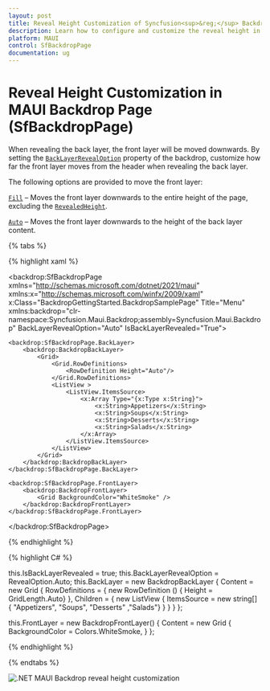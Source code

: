 ```yaml
---
layout: post
title: Reveal Height Customization of Syncfusion<sup>&reg;</sup> Backdrop Page | Syncfusion<sup>&reg;</sup>
description: Learn how to configure and customize the reveal height in the Syncfusion<sup>&reg;</sup> backdrop page control.
platform: MAUI
control: SfBackdropPage
documentation: ug
---
```


# Reveal Height Customization in MAUI Backdrop Page (SfBackdropPage)

When revealing the back layer, the front layer will be moved downwards. By setting the [`BackLayerRevealOption`](https://help.syncfusion.com/cr/maui/Syncfusion.Maui.Backdrop.SfBackdropPage.html#Syncfusion_Maui_Backdrop_SfBackdropPage_BackLayerRevealOption) property of the backdrop, customize how far the front layer moves from the header when revealing the back layer.

The following options are provided to move the front layer:

[`Fill`](https://help.syncfusion.com/cr/maui/Syncfusion.Maui.Backdrop.RevealOption.html#Syncfusion_Maui_Backdrop_RevealOption_Fill) – Moves the front layer downwards to the entire height of the page, excluding the [`RevealedHeight`](https://help.syncfusion.com/cr/maui/Syncfusion.Maui.Backdrop.BackdropFrontLayer.html#Syncfusion_Maui_Backdrop_BackdropFrontLayer_RevealedHeight).

[`Auto`](https://help.syncfusion.com/cr/maui/Syncfusion.Maui.Backdrop.RevealOption.html#Syncfusion_Maui_Backdrop_RevealOption_Auto) – Moves the front layer downwards to the height of the back layer content.

{% tabs %} 

{% highlight xaml %} 

<backdrop:SfBackdropPage xmlns="http://schemas.microsoft.com/dotnet/2021/maui"
                         xmlns:x="http://schemas.microsoft.com/winfx/2009/xaml"
                         x:Class="BackdropGettingStarted.BackdropSamplePage"
                         Title="Menu"
                         xmlns:backdrop="clr-namespace:Syncfusion.Maui.Backdrop;assembly=Syncfusion.Maui.Backdrop"
                         BackLayerRevealOption="Auto"
                         IsBackLayerRevealed="True">

    <backdrop:SfBackdropPage.BackLayer>
        <backdrop:BackdropBackLayer>
            <Grid>
                <Grid.RowDefinitions>
                    <RowDefinition Height="Auto"/>
                </Grid.RowDefinitions>
                <ListView >
                    <ListView.ItemsSource>
                        <x:Array Type="{x:Type x:String}">
                            <x:String>Appetizers</x:String>
                            <x:String>Soups</x:String>
                            <x:String>Desserts</x:String>
                            <x:String>Salads</x:String>
                        </x:Array>
                    </ListView.ItemsSource>
                </ListView>
            </Grid>
        </backdrop:BackdropBackLayer>
    </backdrop:SfBackdropPage.BackLayer>

    <backdrop:SfBackdropPage.FrontLayer>
        <backdrop:BackdropFrontLayer>
            <Grid BackgroundColor="WhiteSmoke" />
        </backdrop:BackdropFrontLayer>
    </backdrop:SfBackdropPage.FrontLayer> 

</backdrop:SfBackdropPage>


{% endhighlight %}

{% highlight C# %} 

this.IsBackLayerRevealed = true;
this.BackLayerRevealOption = RevealOption.Auto;
this.BackLayer = new BackdropBackLayer
{
    Content = new Grid
    {
        RowDefinitions =
        {
            new RowDefinition () { Height = GridLength.Auto}
        },
        Children =
        {
            new ListView
            {
                ItemsSource = new string[] { "Appetizers", "Soups", "Desserts" ,"Salads"}
            }
        }
    }
};

this.FrontLayer = new BackdropFrontLayer()
{
    Content = new Grid
    {
        BackgroundColor = Colors.WhiteSmoke,
    }
};

{% endhighlight %}

{% endtabs %}

![.NET MAUI Backdrop reveal height customization](images/reveal-height/reveal-height.png)